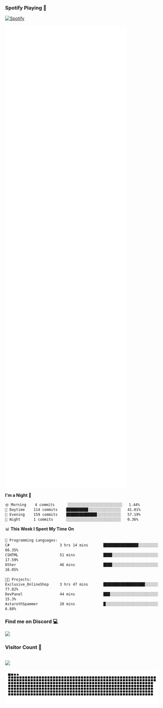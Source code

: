 ### Spotify Playing 🎵
[![Spotify](https://spotify-livestats-callme-milad.vercel.app/api/spotify)](https://open.spotify.com/user/314mrt6dxn5cqoxklh3thbwlr6by)

<img align="center" src="/github-metrics.svg" alt="Metrics" width="400">

<!--START_SECTION:waka-->
**I'm a Night 🦉** 

```text
🌞 Morning    4 commits      ░░░░░░░░░░░░░░░░░░░░░░░░░   1.44% 
🌆 Daytime    114 commits    ██████████░░░░░░░░░░░░░░░   41.01% 
🌃 Evening    159 commits    ██████████████░░░░░░░░░░░   57.19% 
🌙 Night      1 commits      ░░░░░░░░░░░░░░░░░░░░░░░░░   0.36%

```


📊 **This Week I Spent My Time On** 

```text
💬 Programming Languages: 
C#                       3 hrs 14 mins       ████████████████░░░░░░░░░   66.35% 
CSHTML                   51 mins             ████░░░░░░░░░░░░░░░░░░░░░   17.59% 
Other                    46 mins             ████░░░░░░░░░░░░░░░░░░░░░   16.05%

🐱‍💻 Projects: 
Exclusive_OnlineShop     3 hrs 47 mins       ███████████████████░░░░░░   77.82% 
DevPanel                 44 mins             ███░░░░░░░░░░░░░░░░░░░░░░   15.3% 
AstarothSpammer          20 mins             █░░░░░░░░░░░░░░░░░░░░░░░░   6.88%

```


<!--END_SECTION:waka-->

### Find me on Discord 💻
<a href="https://discord.gg/t35EjYprS6" rel="nofollow"> 
  <img src="https://discord.c99.nl/widget/theme-3/977957889358573609.png" data-canonical-src="https://discord.c99.nl/widget/theme-3/977957889358573609.png" style="max-width: 100%;"></a>

### Visitor Count 🔢
<p align="left"> 
  <br>
  <img src="https://profile-counter.glitch.me/callme-devil/count.svg" />
</p>

<img src="https://github.com/callme-devil/callme-devil/blob/output/github-contribution-grid-snake.svg" alt="snake" style="max-width: 100%;">
